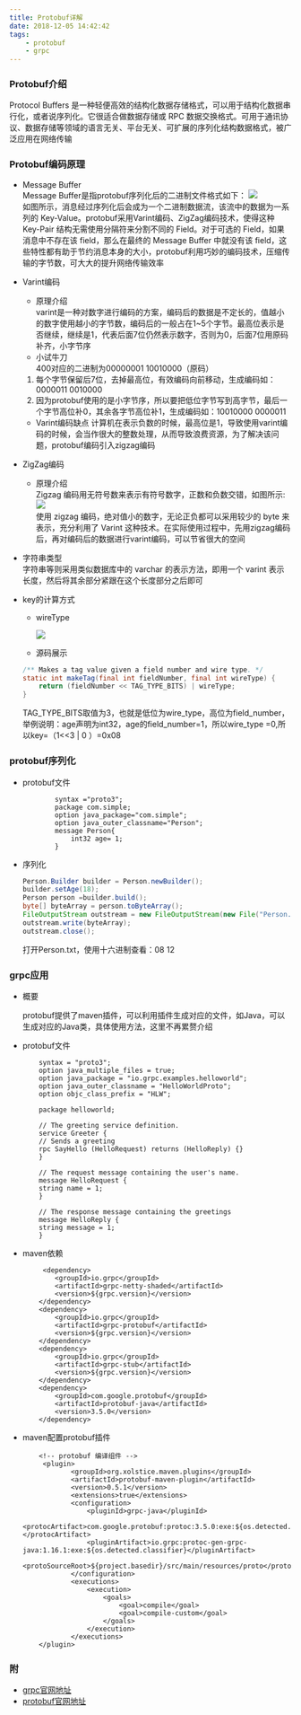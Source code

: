 ```yaml
---
title: Protobuf详解
date: 2018-12-05 14:42:42
tags:
    - protobuf
    - grpc
---
```


### Protobuf介绍 
Protocol Buffers 是一种轻便高效的结构化数据存储格式，可以用于结构化数据串行化，或者说序列化。它很适合做数据存储或 RPC 数据交换格式。可用于通讯协议、数据存储等领域的语言无关、平台无关、可扩展的序列化结构数据格式，被广泛应用在网络传输

### Protobuf编码原理

+ Message Buffer  
Message Buffer是指protobuf序列化后的二进制文件格式如下： 
![](/images/66a0e1d3ef88e052865f47b61c990c3.png)  
如图所示，消息经过序列化后会成为一个二进制数据流，该流中的数据为一系列的 Key-Value。protobuf采用Varint编码、ZigZag编码技术，使得这种Key-Pair 结构无需使用分隔符来分割不同的 Field。对于可选的 Field，如果消息中不存在该 field，那么在最终的 Message Buffer 中就没有该 field，这些特性都有助于节约消息本身的大小，protobuf利用巧妙的编码技术，压缩传输的字节数，可大大的提升网络传输效率

<!-- more -->
+ Varint编码
    * 原理介绍  
    varint是一种对数字进行编码的方案，编码后的数据是不定长的，值越小的数字使用越小的字节数，编码后的一般占在1~5个字节。最高位表示是否继续，继续是1，代表后面7位仍然表示数字，否则为0，后面7位用原码补齐，小字节序  
    * 小试牛刀  
    400对应的二进制为00000001 10010000（原码）
    1. 每个字节保留后7位，去掉最高位，有效编码向前移动，生成编码如：0000011 0010000
    2. 因为protobuf使用的是小字节序，所以要把低位字节写到高字节，最后一个字节高位补0，其余各字节高位补1，生成编码如：10010000 0000011
    * Varint编码缺点
    计算机在表示负数的时候，最高位是1，导致使用varint编码的时候，会当作很大的整数处理，从而导致浪费资源，为了解决该问题，protobuf编码引入zigzag编码

+ ZigZag编码

    * 原理介绍  
     Zigzag 编码用无符号数来表示有符号数字，正数和负数交错，如图所示:
     ![](/images/aee146123365b11b43c62190e5e9438.png)  
     使用 zigzag 编码，绝对值小的数字，无论正负都可以采用较少的 byte 来表示，充分利用了 Varint 这种技术。在实际使用过程中，先用zigzag编码后，再对编码后的数据进行varint编码，可以节省很大的空间

+ 字符串类型  
    字符串等则采用类似数据库中的 varchar 的表示方法，即用一个 varint 表示长度，然后将其余部分紧跟在这个长度部分之后即可

+ key的计算方式  

    * wireType

        ![](/images/9303524d3ec2a4cf399ca77c09ec914.png)  

    * 源码展示
    ``` java
    /** Makes a tag value given a field number and wire type. */
    static int makeTag(final int fieldNumber, final int wireType) {
        return (fieldNumber << TAG_TYPE_BITS) | wireType;
    }
    ```
    TAG_TYPE_BITS取值为3，也就是低位为wire_type，高位为field_number，举例说明：age声明为int32，age的field_number=1，所以wire_type =0,所以key=（1<<3 | 0 ）=0x08

### protobuf序列化
+ protobuf文件
    ```
            syntax ="proto3";
            package com.simple;
            option java_package="com.simple";
            option java_outer_classname="Person";
            message Person{
                int32 age= 1;
            }

    ```

+ 序列化
    ``` java
    Person.Builder builder = Person.newBuilder();
    builder.setAge(18);
    Person person =builder.build();
    byte[] byteArray = person.toByteArray();
    FileOutputStream outstream = new FileOutputStream(new File("Person.txt"));
    outstream.write(byteArray);
    outstream.close();
    ```
    打开Person.txt，使用十六进制查看：08 12

### grpc应用

+ 概要  

    protobuf提供了maven插件，可以利用插件生成对应的文件，如Java，可以生成对应的Java类，具体使用方法，这里不再累赘介绍

+ protobuf文件
    ``` 
        syntax = "proto3";
        option java_multiple_files = true;
        option java_package = "io.grpc.examples.helloworld";
        option java_outer_classname = "HelloWorldProto";
        option objc_class_prefix = "HLW";

        package helloworld;

        // The greeting service definition.
        service Greeter {
        // Sends a greeting
        rpc SayHello (HelloRequest) returns (HelloReply) {}
        }

        // The request message containing the user's name.
        message HelloRequest {
        string name = 1;
        }

        // The response message containing the greetings
        message HelloReply {
        string message = 1;
        }
    ```
+ maven依赖
    ```
         <dependency>
            <groupId>io.grpc</groupId>
            <artifactId>grpc-netty-shaded</artifactId>
            <version>${grpc.version}</version>
        </dependency>
        <dependency>
            <groupId>io.grpc</groupId>
            <artifactId>grpc-protobuf</artifactId>
            <version>${grpc.version}</version>
        </dependency>
        <dependency>
            <groupId>io.grpc</groupId>
            <artifactId>grpc-stub</artifactId>
            <version>${grpc.version}</version>
        </dependency>
        <dependency>
            <groupId>com.google.protobuf</groupId>
            <artifactId>protobuf-java</artifactId>
            <version>3.5.0</version>
        </dependency>
    ```

+ maven配置protobuf插件  
    ```
        <!-- protobuf 编译组件 -->
         <plugin>
                <groupId>org.xolstice.maven.plugins</groupId>
                <artifactId>protobuf-maven-plugin</artifactId>
                <version>0.5.1</version>
                <extensions>true</extensions>
                <configuration>
                    <pluginId>grpc-java</pluginId>
                    <protocArtifact>com.google.protobuf:protoc:3.5.0:exe:${os.detected.classifier}</protocArtifact>
                    <pluginArtifact>io.grpc:protoc-gen-grpc-java:1.16.1:exe:${os.detected.classifier}</pluginArtifact>
                    <protoSourceRoot>${project.basedir}/src/main/resources/proto</protoSourceRoot>
                </configuration>
                <executions>
                    <execution>
                        <goals>
                            <goal>compile</goal>
                            <goal>compile-custom</goal>
                        </goals>
                    </execution>
                </executions>
        </plugin>
    ```

### 附
+ [grpc官网地址](https://grpc.io/about/)
+ [protobuf官网地址](https://developers.google.com/protocol-buffers/)